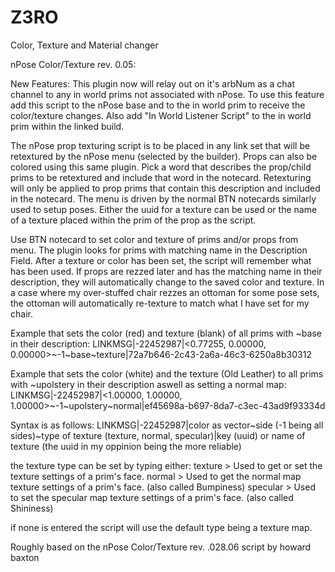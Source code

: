 # Z3RO
Color, Texture and Material changer

nPose Color/Texture rev. 0.05:                  
        
New Features:
This plugin now will relay out on it's arbNum as a chat channel to any in world prims not associated with nPose.  To use this feature add this script to the nPose base and to the in world prim to receive the color/texture changes.  Also add "In World Listener Script" to the in world prim within the linked build.

   
The nPose prop texturing script is to be placed in any link set that will be retextured by the nPose menu (selected by the builder).  Props can also be colored using this same plugin.  Pick a word that describes the prop/child prims to be retextured and include that word in the notecard.  Retexturing will only be applied to prop prims that contain this description and included in the notecard.  The menu is driven by the normal BTN notecards similarly used to setup poses.  Either the uuid for a texture can be used or the name of a texture placed within the prim of the prop as the script.
 
Use BTN notecard to set color and texture of prims and/or props from menu. The plugin looks for prims with matching name in the Description Field.
After a texture or color has been set, the script will remember what has been used.  If props are rezzed later and has the matching name in their description, they will automatically change to the saved color and texture.  In a case where my over-stuffed chair rezzes an ottoman for some pose sets, the ottoman will automatically re-texture to match what I have set for my chair.


        
Example that sets the color (red) and texture (blank) of all prims with ~base in their description:
        LINKMSG|-22452987|<0.77255, 0.00000, 0.00000>~-1~base~texture|72a7b646-2c43-2a6a-46c3-6250a8b30312
        
Example that sets the color (white) and the texture (Old Leather) to all prims with ~upolstery in their description aswell as setting a normal map:
        LINKMSG|-22452987|<1.00000, 1.00000, 1.00000>~-1~upolstery~normal|ef45698a-b697-8da7-c3ec-43ad9f93334d
        
        
Syntax is as follows:
        LINKMSG|-22452987|color as vector~side (-1 being all sides)~type of texture (texture, normal, specular)|key (uuid) or name of texture (the uuid in my oppinion being the more reliable)

the texture type can be set by typing either:
        texture         > Used to get or set the texture settings of a prim's face. 
        normal          > Used to get the normal map texture settings of a prim's face. (also called Bumpiness)
        specular        > Used to set the specular map texture settings of a prim's face. (also called Shininess)
        
if none is entered the script will use the default type being a texture map.


Roughly based on the nPose Color/Texture rev. .028.06 script by howard baxton

